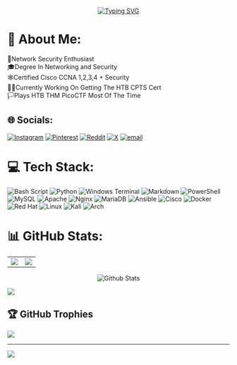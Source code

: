 
<p align="center">
  <a href="https://git.io/typing-svg">
    <img src="https://readme-typing-svg.demolab.com?font=Fira+Code&pause=1000&color=F7E10C&center=true&width=435&lines=IAM+ADDICTED+TO+PWNING;EAT+SLEEP+AND+CTF" alt="Typing SVG" />
  </a>
</p>

# 💫 About Me:
🔐Network Security Enthusiast<br>🎓Degree In Networking and Security<br>🕸️Certified Cisco CCNA 1,2,3,4 + Security<br>👨‍🔬Currently Working On Getting The HTB CPTS Cert<br>🏳️Plays HTB THM PicoCTF Most Of The Time


## 🌐 Socials:
[![Instagram](https://img.shields.io/badge/Instagram-%23E4405F.svg?logo=Instagram&logoColor=white)](https://instagram.com/multirecidivist) [![Pinterest](https://img.shields.io/badge/Pinterest-%23E60023.svg?logo=Pinterest&logoColor=white)](https://pinterest.com/massylii) [![Reddit](https://img.shields.io/badge/Reddit-%23FF4500.svg?logo=Reddit&logoColor=white)](https://reddit.com/user/rexivba) [![X](https://img.shields.io/badge/X-black.svg?logo=X&logoColor=white)](https://x.com/massylii) [![email](https://img.shields.io/badge/Email-D14836?logo=gmail&logoColor=white)](mailto:massylii@protonmail.com) 

# 💻 Tech Stack:
![Bash Script](https://img.shields.io/badge/bash_script-%23121011.svg?style=for-the-badge&logo=gnu-bash&logoColor=white) ![Python](https://img.shields.io/badge/python-3670A0?style=for-the-badge&logo=python&logoColor=ffdd54) ![Windows Terminal](https://img.shields.io/badge/Windows%20Terminal-%234D4D4D.svg?style=for-the-badge&logo=windows-terminal&logoColor=white) ![Markdown](https://img.shields.io/badge/markdown-%23000000.svg?style=for-the-badge&logo=markdown&logoColor=white) ![PowerShell](https://img.shields.io/badge/PowerShell-%235391FE.svg?style=for-the-badge&logo=powershell&logoColor=white) ![MySQL](https://img.shields.io/badge/mysql-4479A1.svg?style=for-the-badge&logo=mysql&logoColor=white) ![Apache](https://img.shields.io/badge/apache-%23D42029.svg?style=for-the-badge&logo=apache&logoColor=white) ![Nginx](https://img.shields.io/badge/nginx-%23009639.svg?style=for-the-badge&logo=nginx&logoColor=white) ![MariaDB](https://img.shields.io/badge/MariaDB-003545?style=for-the-badge&logo=mariadb&logoColor=white) ![Ansible](https://img.shields.io/badge/ansible-%231A1918.svg?style=for-the-badge&logo=ansible&logoColor=white) ![Cisco](https://img.shields.io/badge/cisco-%23049fd9.svg?style=for-the-badge&logo=cisco&logoColor=black) ![Docker](https://img.shields.io/badge/docker-%230db7ed.svg?style=for-the-badge&logo=docker&logoColor=white) ![Red Hat](https://img.shields.io/badge/Red%20Hat-EE0000?style=for-the-badge&logo=redhat&logoColor=white) ![Linux](https://img.shields.io/badge/Linux-FCC624?style=for-the-badge&logo=linux&logoColor=black) ![Kali](https://img.shields.io/badge/Kali-268BEE?style=for-the-badge&logo=kalilinux&logoColor=white) ![Arch](https://img.shields.io/badge/Arch%20Linux-1793D1?logo=arch-linux&logoColor=fff&style=for-the-badge)

# 📊 GitHub Stats:

<table>
  <tr>
    <td><img src="https://github-readme-stats.vercel.app/api?username=massylii&theme=great-gatsby&hide_border=true&include_all_commits=true&count_private=true" /></td>
    <td><img src="https://nirzak-streak-stats.vercel.app/?user=massylii&theme=great-gatsby&hide_border=true" /></td>
  </tr>
</table>

<p align="center">
        <img src="https://raw.githubusercontent.com/mayhemantt/mayhemantt/Update/svg/Bottom.svg" alt="Github Stats" />
</p>

<img src="https://github-readme-stats.vercel.app/api/top-langs/?username=massylii&theme=great-gatsby&hide_border=true&include_all_commits=true&count_private=true&layout=compact" />

## 🏆 GitHub Trophies
![](https://github-profile-trophy.vercel.app/?username=massylii&theme=vision-friendly-dark&no-frame=false&no-bg=false&margin-w=4)

---
[![](https://visitcount.itsvg.in/api?id=massylii&icon=0&color=0)](https://visitcount.itsvg.in)

<!-- Proudly created with GPRM ( https://gprm.itsvg.in ) -->
